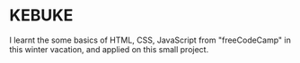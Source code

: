 # KEBUKE
I learnt the some basics of HTML, CSS, JavaScript from "freeCodeCamp" in this winter vacation, and applied on this small project. 
